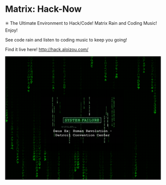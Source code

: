 # Matrix: Hack-Now
:eight_spoked_asterisk: The Ultimate Environment to Hack/Code! Matrix Rain and Coding Music! Enjoy!

See code rain and listen to coding music to keep you going!

Find it live here! http://hack.aloizou.com/

![Matrix Rain](matrix-rain.png?raw=true)
